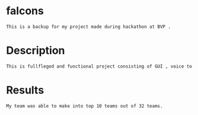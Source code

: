 # falcons
```bash
This is a backup for my project made during hackathon at BVP .
```

# Description
```bash
This is fullfleged and functional project consisting of GUI , voice to text typing and mouse controlling.
```
# Results
```bash
My team was able to make into top 10 teams out of 32 teams.
```
